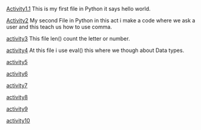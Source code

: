 [Activity1.1](https://github.com/JohnAxel04/ITCS102-FUNDAMENTALS-PROGRAMMING-PYTHON/blob/cc71aa0eb0fd38367567aa55efcb22c7b393cae8/Activity1.1.py)
This is my first file in Python it says hello world.

[Activity2](https://github.com/JohnAxel04/ITCS102-FUNDAMENTALS-PROGRAMMING-PYTHON/blob/85a4dd1d7ba0199c8c571433ed095991cd150fca/Activity2.py)
My second File in Python in this act i make a code where we ask a user and this teach us how to use comma.

[activity3](https://github.com/JohnAxel04/ITCS102-FUNDAMENTALS-PROGRAMMING-PYTHON/blob/f799656fd0ef98e0b8904a441e72a81b9ce0e133/activity3.py)
This file len() count the letter or number.

[activity4](https://github.com/JohnAxel04/ITCS102-FUNDAMENTALS-PROGRAMMING-PYTHON/blob/0a09579c4837a26c356b6c32c775fc4277256af7/activity4.py)
At this file i use eval() this where we though about Data types.

[activity5](https://github.com/JohnAxel04/ITCS102-FUNDAMENTALS-PROGRAMMING-PYTHON/blob/bd3d6a37ed27964ae2ac3666e1732e3e0c62c5ae/activity5.py)


[activity6](https://github.com/JohnAxel04/ITCS102-FUNDAMENTALS-PROGRAMMING-PYTHON/blob/17f6019733925d440e48f40bea244372e52c5c24/activity6.py)


[activity7](https://github.com/JohnAxel04/ITCS102-FUNDAMENTALS-PROGRAMMING-PYTHON/blob/17f6019733925d440e48f40bea244372e52c5c24/activity7.py)


[activity8](https://github.com/JohnAxel04/ITCS102-FUNDAMENTALS-PROGRAMMING-PYTHON/blob/17f6019733925d440e48f40bea244372e52c5c24/activity8.py)


[activity9](https://github.com/JohnAxel04/ITCS102-FUNDAMENTALS-PROGRAMMING-PYTHON/blob/17f6019733925d440e48f40bea244372e52c5c24/activity9.py)


[activity10](https://github.com/JohnAxel04/ITCS102-FUNDAMENTALS-PROGRAMMING-PYTHON/blob/17f6019733925d440e48f40bea244372e52c5c24/activity10.py)

